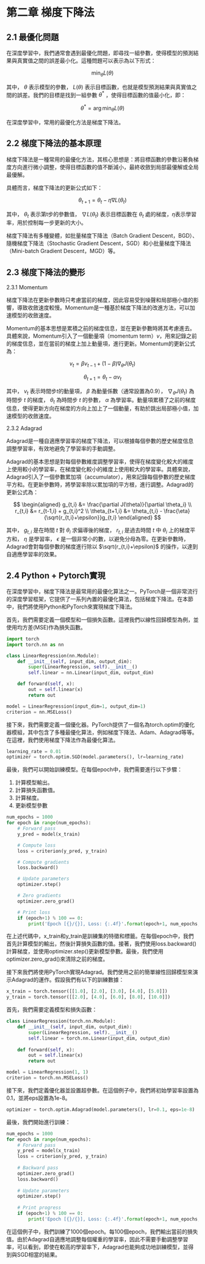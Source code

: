 # 第二章 梯度下降法

## 2.1 最優化問題

在深度學習中，我們通常會遇到最優化問題，即尋找一組參數，使得模型的預測結果與真實值之間的誤差最小化。這種問題可以表示為以下形式：

$$\min_{\theta}L(\theta)$$

其中， $\theta$ 表示模型的參數， $L(\theta)$ 表示目標函數，也就是模型預測結果與真實值之間的誤差。我們的目標是找到一組參數 $\theta^*$ ，使得目標函數的值最小化，即：

$$\theta^* = \arg\min_{\theta}L(\theta)$$

在深度學習中，常用的最優化方法是梯度下降法。

## 2.2 梯度下降法的基本原理

梯度下降法是一種常用的最優化方法，其核心思想是：將目標函數的參數沿著負梯度方向進行微小調整，使得目標函數的值不斷減小，最終收斂到局部最優解或全局最優解。

具體而言，梯度下降法的更新公式如下：

$$\theta_{t+1} = \theta_t - \eta \nabla L(\theta_t)$$

其中， $\theta_t$ 表示第t步的參數值， $\nabla L(\theta_t)$ 表示目標函數在 $\theta_t$ 處的梯度，$\eta$表示學習率，用於控制每一步更新的大小。

梯度下降法有多種變體，如批量梯度下降法（Batch Gradient Descent，BGD）、隨機梯度下降法（Stochastic Gradient Descent，SGD）和小批量梯度下降法（Mini-batch Gradient Descent，MGD）等。

## 2.3 梯度下降法的變形

2.3.1 Momentum

梯度下降法在更新參數時只考慮當前的梯度，因此容易受到噪聲和局部極小值的影響，導致收斂速度較慢。Momentum是一種基於梯度下降法的改進方法，可以加速模型的收斂速度。

Momentum的基本思想是累積之前的梯度信息，並在更新參數時將其考慮進去。具體來說，Momentum引入了一個動量項（momentum term）$v$，用來記錄之前的梯度信息，並在當前的梯度上加上動量項，進行更新。Momentum的更新公式為：

$$v_t=\beta v_{t-1}+(1-\beta)\nabla_{\theta} J(\theta_t)$$

$$\theta_{t+1}=\theta_t-\alpha v_t$$

其中， $v_t$ 表示時間步$t$的動量項， $\beta$ 為動量係數（通常設置為0.9）， $\nabla_{\theta} J(\theta_t)$ 為時間步 $t$ 的梯度， $\theta_t$ 為時間步 $t$ 的參數， $\alpha$ 為學習率。動量項累積了之前的梯度信息，使得更新方向在梯度的方向上加上了一個動量，有助於跳出局部極小值，加速模型的收斂速度。

2.3.2 Adagrad

Adagrad是一種自適應學習率的梯度下降法，可以根據每個參數的歷史梯度信息調整學習率，有效地避免了學習率的手動調整。

Adagrad的基本思想是對每個參數維度調整學習率，使得在梯度變化較大的維度上使用較小的學習率，在梯度變化較小的維度上使用較大的學習率。具體來說，Adagrad引入了一個參數累加項（accumulator），用來記錄每個參數的歷史梯度平方和。在更新參數時，將學習率除以累加項的平方根，進行調整。Adagrad的更新公式為：

$$
\begin{aligned}
g_{t,i} &= \frac{\partial J(\theta)}{\partial \theta_i} \\
r_{t,i} &= r_{t-1,i} + g_{t,i}^2 \\
\theta_{t+1,i} &= \theta_{t,i} - \frac{\eta}{\sqrt{r_{t,i}+\epsilon}}g_{t,i}
\end{aligned}
$$

其中， $g_{t,i}$ 是在時間 $t$ 對 $\theta_i$ 求偏導後的梯度， $r_{t,i}$ 是過去時間 $t$ 中 $\theta_i$ 上的梯度平方和， $\eta$ 是學習率， $\epsilon$ 是一個非常小的數，以避免分母為零。在更新參數時，Adagrad會對每個參數的梯度進行除以 $\sqrt{r_{t,i}+\epsilon}$ 的操作，以達到自適應學習率的效果。

## 2.4 Python + Pytorch實現

在深度學習中，梯度下降法是最常用的最優化算法之一。PyTorch是一個非常流行的深度學習框架，它提供了一系列內置的最優化算法，包括梯度下降法。在本節中，我們將使用Python和PyTorch來實現梯度下降法。

首先，我們需要定義一個模型和一個損失函數。這裡我們以線性回歸模型為例，並使用均方差(MSE)作為損失函數。

```py
import torch
import torch.nn as nn

class LinearRegression(nn.Module):
    def __init__(self, input_dim, output_dim):
        super(LinearRegression, self).__init__()
        self.linear = nn.Linear(input_dim, output_dim)

    def forward(self, x):
        out = self.linear(x)
        return out

model = LinearRegression(input_dim=1, output_dim=1)
criterion = nn.MSELoss()

```

接下來，我們需要定義一個優化器。PyTorch提供了一個名為torch.optim的優化器模組，其中包含了多種最優化算法，例如梯度下降法、Adam、Adagrad等等。在這裡，我們使用梯度下降法作為最優化算法。

```py
learning_rate = 0.01
optimizer = torch.optim.SGD(model.parameters(), lr=learning_rate)

```


最後，我們可以開始訓練模型。在每個epoch中，我們需要進行以下步驟：

1. 計算模型輸出。
2. 計算損失函數值。
3. 計算梯度。
4. 更新模型參數

```py
num_epochs = 1000
for epoch in range(num_epochs):
    # Forward pass
    y_pred = model(x_train)

    # Compute loss
    loss = criterion(y_pred, y_train)

    # Compute gradients
    loss.backward()

    # Update parameters
    optimizer.step()

    # Zero gradients
    optimizer.zero_grad()

    # Print loss
    if (epoch+1) % 100 == 0:
        print('Epoch [{}/{}], Loss: {:.4f}'.format(epoch+1, num_epochs, loss.item()))

```

在上述代碼中，x_train和y_train是訓練集的特徵和標籤。在每個epoch中，我們首先計算模型的輸出，然後計算損失函數的值。接著，我們使用loss.backward()計算梯度，並使用optimizer.step()更新模型參數。最後，我們使用optimizer.zero_grad()來清除之前的梯度。

接下來我們將使用PyTorch實現Adagrad。我們使用之前的簡單線性回歸模型來演示Adagrad的運作。假設我們有以下的訓練數據：

```py
x_train = torch.tensor([[1.0], [2.0], [3.0], [4.0], [5.0]])
y_train = torch.tensor([[2.0], [4.0], [6.0], [8.0], [10.0]])

```

首先，我們需要定義模型和損失函數：

```py
class LinearRegression(torch.nn.Module):
    def __init__(self, input_dim, output_dim):
        super(LinearRegression, self).__init__()
        self.linear = torch.nn.Linear(input_dim, output_dim)
        
    def forward(self, x):
        out = self.linear(x)
        return out

model = LinearRegression(1, 1)
criterion = torch.nn.MSELoss()

```

接下來，我們定義優化器並設置超參數。在這個例子中，我們將初始學習率設置為0.1，並將eps設置為1e-8。

```py
optimizer = torch.optim.Adagrad(model.parameters(), lr=0.1, eps=1e-8)

```

最後，我們開始進行訓練：

```py
num_epochs = 1000
for epoch in range(num_epochs):
    # Forward pass
    y_pred = model(x_train)
    loss = criterion(y_pred, y_train)
    
    # Backward pass
    optimizer.zero_grad()
    loss.backward()
    
    # Update parameters
    optimizer.step()
    
    # Print progress
    if (epoch+1) % 100 == 0:
        print('Epoch [{}/{}], Loss: {:.4f}'.format(epoch+1, num_epochs, loss.item()))

```

在這個例子中，我們訓練了1000個epoch。每100個epoch，我們輸出當前的損失值。由於Adagrad自適應地調整每個權重的學習率，因此不需要手動調整學習率，可以看到，即使在較高的學習率下，Adagrad也能夠成功地訓練模型，並得到與SGD相當的結果。
